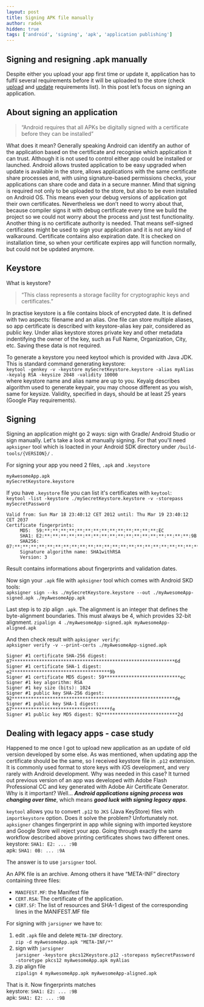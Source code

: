 ```yaml
---
layout: post
title: Signing APK file manually
author: radek
hidden: true
tags: ['android', 'signing', 'apk', 'application publishing']
---
```


## Signing and resigning .apk manually ##
Despite either you upload your app first time or update it, application has to fulfil several requirements before it will be uploaded to the store (check [upload](https://support.google.com/googleplay/android-developer/answer/113469) and [update](https://support.google.com/googleplay/android-developer/answer/113476) requirements list). In this post let’s focus on signing an application.

## About signing an application ##
> “Android requires that all APKs be digitally signed with a certificate before they can be installed”

What does it mean? Generally speaking Android can identify an author of the application based on the certificate and recognise which application it can trust. Although it is not used to control either app could be installed or launched. Android allows trusted application to be easy upgraded when update is available in the store, allows applications with the same certificate share processes and, with using signature-based permissions checks, your applications can share code and data in a secure manner. Mind that signing is required not only to be uploaded to the store, but also to be even installed on Android OS. This means even your debug versions of application got their own certificates. Nevertheless we don’t need to worry about that, because compiler signs it with debug certificate every time we build the project so we could not worry about the process and just test functionality. Another thing is no certificate authority is needed. That means self-signed certificates might be used to sign your application and it is not any kind of walkaround. Certificate contains also expiration date. It is checked on installation time, so when your certificate expires app will function normally, but could not be updated anymore.

## Keystore ##
What is keystore?
> “This class represents a storage facility for cryptographic keys and certificates.”

In practise keystore is a file contains block of encrypted date. It is defined with two aspects: filename and an alias. One file can store multiple aliases, so app certificate is described with keystore-alias key pair, considered as public key. Under alias keystore stores private key and other metadata indentifying the owner of the key, such as Full Name, Organization, City, etc. Saving these data is not required.

To generate a keystore you need keytool which is provided with Java JDK. This is standard command generating keystore:  
`keytool -genkey -v -keystore mySecretKeystore.keystore -alias myAlias -keyalg RSA -keysize 2048 -validity 10000`  
where keystore name and alias name are up to you. Keyalg describes algorithm used to generate keypair, you may choose different as you wish, same for keysize. Validity, specified in days, should be at least 25 years (Google Play requirements).

## Signing ##

Signing an application might go 2 ways: sign with Gradle/ Android Studio or sign manually. Let's take a look at manually signing. For that you'll need `apksigner` tool which is loacted in your Android SDK directory under `/build-tools/{VERSION}/` .

For signing your app you need 2 files, `.apk` and `.keystore`

```
myAwesomeApp.apk
mySecretKeystore.keystore
```

If you have `.keystore` file you can list it's certificates with `keytool`:  
`keytool -list -keystore ./mySecretKeystore.keystore -v -storepass mySecretPassword`

```
Valid from: Sun Mar 18 23:40:12 CET 2012 until: Thu Mar 19 23:40:12 CET 2037
Certificate fingerprints:
	 MD5:  59:**:**:**:**:**:**:**:**:**:**:**:**:**:**:EC
	 SHA1: E2:**:**:**:**:**:**:**:**:**:**:**:**:**:**:**:**:**:**:9B
	 SHA256: 07:**:**:**:**:**:**:**:**:**:**:**:**:**:**:**:**:**:**:**:**:**:**:**:**:**:**:**:**:**:**:6D
	 Signature algorithm name: SHA1withRSA
	 Version: 3
```
Result contains informations about fingerprints and validation dates.

Now sign your `.apk` file with `apksigner` tool which comes with Android SKD tools:  
`apksigner sign --ks ./mySecretKeystore.keystore --out ./myAwesomeApp-signed.apk ./myAwesomeApp.apk`   

Last step is to zip align `.apk`. The alignment is an integer that defines the byte-alignment boundaries. This must always be 4, which provides 32-bit alignment.
`zipalign 4 ./myAwesomeApp-signed.apk myAwesomeApp-aligned.apk`

And then check result with `apksigner verify`:  
`apksigner verify -v --print-certs ./myAwesomeApp-signed.apk`  
```
Signer #1 certificate SHA-256 digest: 07************************************************************6d
Signer #1 certificate SHA-1 digest: e2************************************9b
Signer #1 certificate MD5 digest: 59****************************ec
Signer #1 key algorithm: RSA
Signer #1 key size (bits): 1024
Signer #1 public key SHA-256 digest: 92************************************************************de
Signer #1 public key SHA-1 digest: 67************************************fe
Signer #1 public key MD5 digest: 92****************************2d
```

## Dealing with legacy apps - case study ##

Happened to me once I got to upload new application as an update of old version developed by some else. As was mentioned, when updating app the certificate should be the same, so I received keystore file in `.p12` extension. It is commonly used format to store keys with iOS development, and very rarely with Android development. Why was needed in this case? It turned out previous version of an app was developed with Adobe Flash Professional CC and key generated with Adobe Air Certificate Generator. Why is it important? Well... ***Android applications signing process was changing over time***, which means ***good luck with signing legacy apps***.

`keytool` allows you to convert `.p12` to `JKS` (Java KeyStore) files with `importkeystore` option. Does it solve the problem? Unfortunately not. `apksigner` changes fingerprint in app while signing with imported keystore and Google Store will reject your app. Going through exactly the same workflow described above printing certificates shows two different ones.   
keystore: `SHA1: E2: ... :9B`   
apk: `SHA1: 0B: ... :9A`

The answer is to use `jarsigner` tool.

An APK file is an archive. Among others it have “META-INF” directory containing three files:
* `MANIFEST.MF`: the Manifest file
* `CERT.RSA`: The certificate of the application.
* `CERT.SF`: The list of resources and SHA-1 digest of the corresponding lines in the MANIFEST.MF file

For signing with `jarsigner` we have to:   
1. edit `.apk` file and delete `META-INF` directory.   
`zip -d myAwesomeApp.apk "META-INF/*"`   
2. sign with `jarsigner`   
`jarsigner -keystore pkcs12Keystore.p12 -storepass mySecretPassword -storetype pkcs12 myAwesomeApp.apk myAlias`
3. zip align file   
`zipalign 4 myAwesomeApp.apk myAwesomeApp-aligned.apk`

That is it. Now fingerprints matches   
keystore: `SHA1: E2: ... :9B`   
apk: `SHA1: E2: ... :9B`
